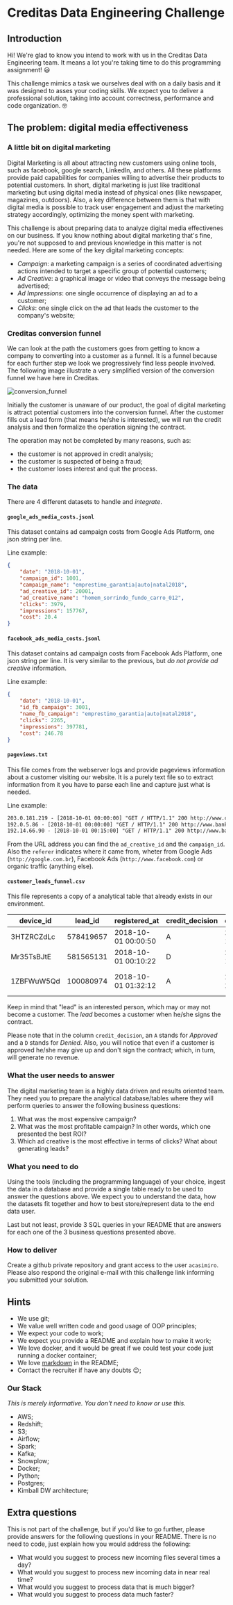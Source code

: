 # Creditas Data Engineering Challenge

## Introduction

Hi! We're glad to know you intend to work with us in the Creditas Data Engineering team. It means a lot you're taking time to do this programming assignment! :smiley:

This challenge mimics a task we ourselves deal with on a daily basis and it was designed to asses your coding skills. We expect you to deliver a professional solution, taking into account correctness, performance and code organization. :nerd_face:

## The problem: digital media effectiveness

### A little bit on digital marketing

Digital Marketing is all about attracting new customers using online tools, such as facebook, google search, LinkedIn, and others. All these platforms provide paid capabilities for companies willing to advertise their products to potential customers. In short, digital marketing is just like traditional marketing but using digital media instead of physical ones (like newspaper, magazines, outdoors). Also, a key difference between them is that with digital media is possible to track user engagement and adjust the marketing strategy accordingly, optimizing the money spent with marketing.

This challenge is about preparing data to analyze digital media effectivenes on our business. If you know nothing about digital marketing that's fine, you're not supposed to and previous knowledge in this matter is not needed. Here are some of the key digital marketing concepts:

 - *Campaign*: a marketing campaign is a series of coordinated advertising actions intended to target a specific group of potential customers;
 - *Ad Creative*: a graphical image or video that conveys the message being advertised;
 - *Ad Impressions*: one single occurrence of displaying an ad to a customer;
 - *Clicks*: one single click on the ad that leads the customer to the company's website;

### Creditas conversion funnel

We can look at the path the customers goes from getting to know a company to converting into a customer as a funnel. It is a funnel because for each further step we look we progressively find less people involved. The following image illustrate a very simplified version of the conversion funnel we have here in Creditas.

![conversion_funnel](conversion_funnel.png)

Initially the customer is unaware of our product, the goal of digital marketing is attract potential customers into the conversion funnel. After the customer fills out a lead form (that means he/she is interested), we will run the credit analysis and then formalize the operation signing the contract.

The operation may not be completed by many reasons, such as:
 - the customer is not approved in credit analysis;
 - the customer is suspected of being a fraud;
 - the customer loses interest and quit the process.

### The data

There are 4 different datasets to handle and *integrate*.

#### `google_ads_media_costs.jsonl`

This dataset contains ad campaign costs from Google Ads Platform, one json string per line.

Line example:

```json
{
    "date": "2018-10-01",
    "campaign_id": 1001,
    "campaign_name": "emprestimo_garantia|auto|natal2018",
    "ad_creative_id": 20001,
    "ad_creative_name": "homem_sorrindo_fundo_carro_012",
    "clicks": 3979,
    "impressions": 157767,
    "cost": 20.4
}
```

#### `facebook_ads_media_costs.jsonl`

This dataset contains ad campaign costs from Facebook Ads Platform, one json string per line. It is very similar to the previous, but *do not provide ad creative* information.

Line example:

```json
{
    "date": "2018-10-01",
    "id_fb_campaign": 3001,
    "name_fb_campaign": "emprestimo_garantia|auto|natal2018",
    "clicks": 2265,
    "impressions": 397781,
    "cost": 246.78
}
```


#### `pageviews.txt`

This file comes from the webserver logs and provide pageviews information about a customer visiting our website. It is a purely text file so to extract information from it you have to parse each line and capture just what is needed.

Line example:

```txt
203.0.181.219 - [2018-10-01 00:00:00] "GET / HTTP/1.1" 200 http://www.creditas.com.br/emprestimo-com-garantia?ad_creative_id=20003&campaign_id=1002 | device_id: mmRe2Qts07 | referer: http://google.com.br
192.0.5.86 - [2018-10-01 00:00:00] "GET / HTTP/1.1" 200 http://www.bankfacil.com.br/emprestimo-com-garantia?campaign_id=3005 | device_id: i2IJLNavik | referer: http://www.facebook.com
192.14.66.90 - [2018-10-01 00:15:00] "GET / HTTP/1.1" 200 http://www.bankfacil.com.br/emprestimo-com-garantia | device_id: Pk9yEGx715 | referer: https://www.moreira.br/

```

From the URL address you can find the `ad_creative_id` and the `campaign_id`. Also the `referer` indicates where it came from, wheter from Google Ads (`http://google.com.br`), Facebook Ads (`http://www.facebook.com`) or organic traffic (anything else).

#### `customer_leads_funnel.csv`

This file represents a copy of a analytical table that already exists in our environment.

| device_id  | lead_id   | registered_at       | credit_decision | credit_decision_at  | signed_at           | revenue  |
| ---------- | --------- | ------------------- | --------------- | ------------------- | ------------------- | -------- |
| 3HTZRCZdLc | 578419657 | 2018-10-01 00:00:50 | A               | 2018-10-05 19:37:50 |                     |          |
| Mr35TsBJtE | 581565131 | 2018-10-01 00:10:22 | D               | 2018-10-01 10:17:22 |                     |          |
| 1ZBFWuW5Qd | 100080974 | 2018-10-01 01:32:12 | A               | 2018-10-04 21:00:12 | 2018-10-07 01:59:12 | 19340.61 |

Keep in mind that "lead" is an interested person, which may or may not become a customer. The _lead_ becomes a customer when he/she signs the contract.

Please note that in the column `credit_decision`, an `A` stands for *Approved* and a `D` stands for *Denied*. Also, you will notice that even if a customer is approved he/she may give up and don't sign the contract; which, in turn, will generate no revenue.

### What the user needs to answer

The digital marketing team is a highly data driven and results oriented team. They need you to prepare the analytical database/tables where they will perform queries to answer the following business questions:

1. What was the most expensive campaign?
2. What was the most profitable campaign? In other words, which one presented the best ROI?
3. Which ad creative is the most effective in terms of clicks? What about generating leads?

### What you need to do

Using the tools (including the programming language) of your choice, ingest the data in a database and provide a single table ready to be used to answer the questions above. We expect you to understand the data, how the datasets fit together and how to best store/represent data to the end data user.

Last but not least, provide 3 SQL queries in your README that are answers for each one of the 3 business questions presented above.

### How to deliver

Create a github private repository and grant access to the user `acasimiro`. Please also respond the original e-mail with this challenge link informing you submitted your solution.

## Hints

- We use git;
- We value well written code and good usage of OOP principles;
- We expect your code to work;
- We expect you provide a README and explain how to make it work;
- We love docker, and it would be great if we could test your code just running a docker container;
- We love [markdown](https://guides.github.com/features/mastering-markdown/) in the README;
- Contact the recruiter if have any doubts :wink:;

### Our Stack

*This is merely informative. You don't need to know or use this.*

- AWS;
- Redshift;
- S3;
- Airflow;
- Spark;
- Kafka;
- Snowplow;
- Docker;
- Python;
- Postgres;
- Kimball DW architecture;

## Extra questions

This is not part of the challenge, but if you'd like to go further, please provide answers for the following questions in your README. There is no need to code, just explain how you would address the following:

- What would you suggest to process new incoming files several times a day?
- What would you suggest to process new incoming data in near real time?
- What would you suggest to process data that is much bigger?
- What would you suggest to process data much faster?

